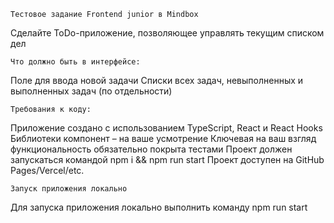     Тестовое задание Frontend junior в Mindbox
Сделайте ToDo-приложение, позволяющее управлять текущим списком дел
    
    Что должно быть в интерфейсе:
Поле для ввода новой задачи
Списки всех задач, невыполненных и выполненных задач (по отдельности)

    Требования к коду:
Приложение создано с использованием TypeScript, React и React Hooks
Библиотеки компонент – на ваше усмотрение
Ключевая на ваш взгляд функциональность обязательно покрыта тестами
Проект должен запускаться командой npm i && npm run start
Проект доступен на GitHub Pages/Vercel/etc.

    Запуск приложения локально
Для запуска приложения локально выполнить команду npm run start